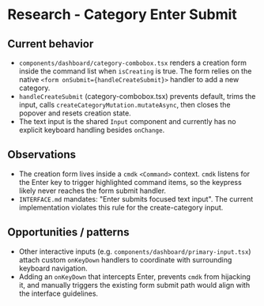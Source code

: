 # Research - Category Enter Submit

## Current behavior
- `components/dashboard/category-combobox.tsx` renders a creation form inside the command list when `isCreating` is true. The form relies on the native `<form onSubmit={handleCreateSubmit}>` handler to add a new category.
- `handleCreateSubmit` (category-combobox.tsx) prevents default, trims the input, calls `createCategoryMutation.mutateAsync`, then closes the popover and resets creation state.
- The text input is the shared `Input` component and currently has no explicit keyboard handling besides `onChange`.

## Observations
- The creation form lives inside a `cmdk` `<Command>` context. `cmdk` listens for the Enter key to trigger highlighted command items, so the keypress likely never reaches the form submit handler.
- `INTERFACE.md` mandates: "Enter submits focused text input". The current implementation violates this rule for the create-category input.

## Opportunities / patterns
- Other interactive inputs (e.g. `components/dashboard/primary-input.tsx`) attach custom `onKeyDown` handlers to coordinate with surrounding keyboard navigation.
- Adding an `onKeyDown` that intercepts Enter, prevents `cmdk` from hijacking it, and manually triggers the existing form submit path would align with the interface guidelines.
